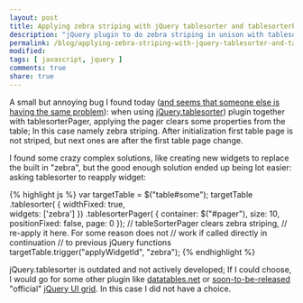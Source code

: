 ```yaml
---
layout: post
title: Applying zebra striping with jQuery tablesorter and tablesorterPager plugin
description: "jQuery plugin to do zebra striping in unison with tablesorter plugin."
permalink: /blog/applying-zebra-striping-with-jquery-tablesorter-and-tablesorterpager-plugin
modified: 
tags: [ javascript, jquery ]
comments: true
share: true
---
```


A small but annoying bug I found today ([and seems that someone else is having the same problem](http://www.webdeveloper.com/forum/showthread.php?t=241414)): 
when using [jQuery.tablesorter](http://tablesorter.com/docs/)) plugin together with tablesorterPager, 
applying the pager clears some properties from the table; In this case namely zebra striping. After 
initialization first table page is not striped, but next ones are after the first table page change.

I found some crazy complex solutions, like creating new widgets to replace the built in "zebra", but 
the good enough solution ended up being lot easier: asking tablesorter to reapply widget:

{% highlight js %}
var targetTable = $("table#some");
targetTable
    .tablesorter(
        { 
            widthFixed: true,  
            widgets: ['zebra']
        })
    .tablesorterPager(
        { 
            container: $("#pager"),
            size: 10,
            positionFixed: false,
            page: 0
        });
// tableSorterPager clears zebra striping, 
// re-apply it here. For some reason does not 
// work if called directly in continuation 
// to previous jQuery functions
targetTable.trigger("applyWidgetId", "zebra");
{% endhighlight %}

jQuery.tablesorter is outdated and not actively developed; If I could choose, I would go 
for some other plugin like [datatables.net](http://www.datatables.net/) or 
[soon-to-be-released](http://blog.jqueryui.com/2011/02/unleash-the-grid/) "official" 
[jQuery UI grid](http://wiki.jqueryui.com/w/page/34246941/Grid). In this case I did not 
have a choice.
